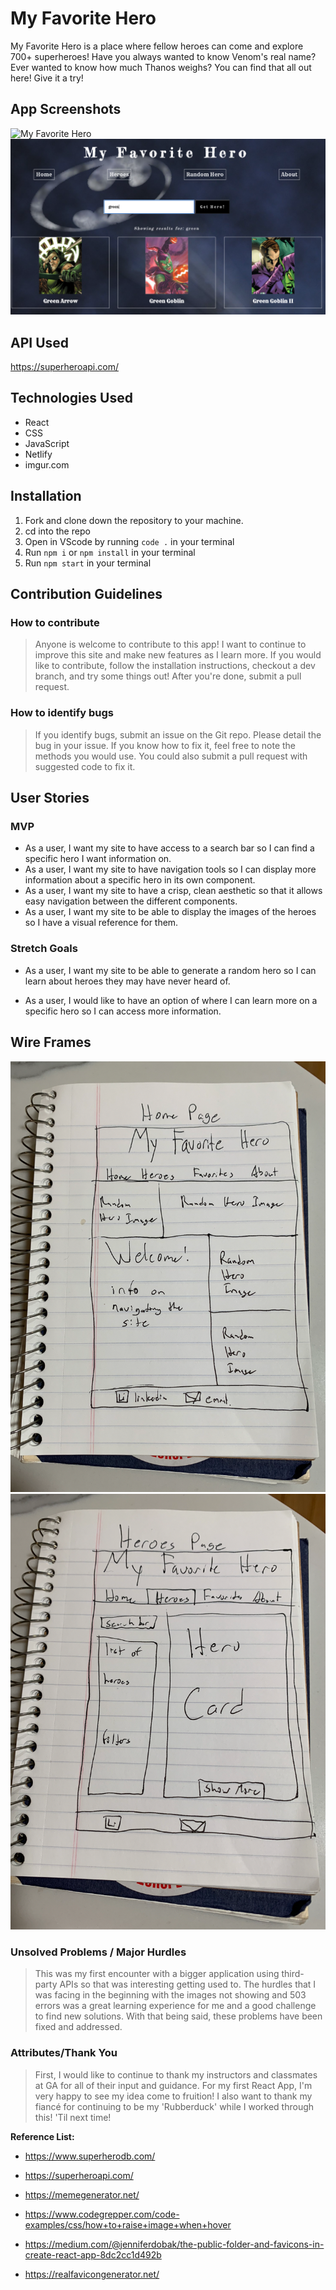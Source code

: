 # **My Favorite Hero**

My Favorite Hero is a place where fellow heroes can come and explore
700+ superheroes! Have you always wanted to know Venom's real name?
Ever wanted to know how much Thanos weighs? You can find that all out
here! Give it a try!

## App Screenshots

![My Favorite Hero](./planning/MFH-Screenshot.png)
![My Favorite Hero 2](./planning/MFH-Screenshot-2.png)

## API Used

https://superheroapi.com/

## Technologies Used

- React
- CSS
- JavaScript
- Netlify
- imgur.com

## Installation

1. Fork and clone down the repository to your machine.
2. cd into the repo
3. Open in VScode by running `code .` in your terminal
4. Run `npm i` or `npm install` in your terminal
5. Run `npm start` in your terminal

## Contribution Guidelines

### How to contribute

> Anyone is welcome to contribute to this app! I want to continue to improve this site and make new features as I learn more. If you would like to contribute, follow the installation instructions, checkout a dev branch, and try some things out! After you're done, submit a pull request.

### How to identify bugs

> If you identify bugs, submit an issue on the Git repo. Please detail the bug in your issue. If you know how to fix it, feel free to note the methods you would use. You could also submit a pull request with suggested code to fix it.

## User Stories

### MVP

- As a user, I want my site to have access to a search bar so I can find a specific hero I want information on.
- As a user, I want my site to have navigation tools so I can display more information about a specific hero in its own component.
- As a user, I want my site to have a crisp, clean aesthetic so that it allows easy navigation between the different components.
- As a user, I want my site to be able to display the images of the heroes so I have a visual reference for them.

### Stretch Goals

- As a user, I want my site to be able to generate a random hero so I can learn about heroes they may have never heard of.

- As a user, I would like to have an option of where I can learn more on a specific hero so I can access more information.

## Wire Frames

![MFH_WireFrame_HomePage](./planning/MFH_WireFrame_HomePage.png)
![MFH_WireFrame_HeroPage](./planning/MFH_WireFrame_HeroPage.png)

### Unsolved Problems / Major Hurdles

> This was my first encounter with a bigger application using third-party APIs so that was interesting getting used to. The hurdles that I was facing in the beginning with the images not showing and 503 errors was a great learning experience for me and a good challenge to find new solutions. With that being said, these problems have been fixed and addressed.

### Attributes/Thank You

> First, I would like to continue to thank my instructors and classmates at GA for all of their input and guidance. For my first React App, I'm very happy to see my idea come to fruition! I also want to thank my fiancé for continuing to be my 'Rubberduck' while I worked through this! 'Til next time!

**Reference List:**

- https://www.superherodb.com/

- https://superheroapi.com/

- https://memegenerator.net/

- https://www.codegrepper.com/code-examples/css/how+to+raise+image+when+hover

- https://medium.com/@jenniferdobak/the-public-folder-and-favicons-in-create-react-app-8dc2cc1d492b

- https://realfavicongenerator.net/
